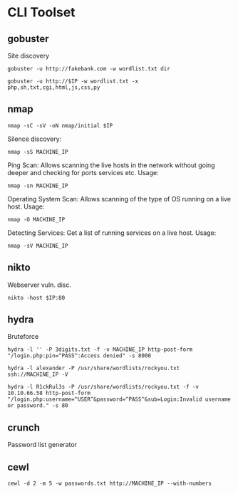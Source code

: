 # CLI Toolset

## gobuster
Site discovery
```console
gobuster -u http://fakebank.com -w wordlist.txt dir
```
```console
gobuster -u http://$IP -w wordlist.txt -x php,sh,txt,cgi,html,js,css,py
```

## nmap
```console
nmap -sC -sV -oN nmap/initial $IP
```
Silence discovery:
```console
nmap -sS MACHINE_IP
```
Ping Scan: Allows scanning the live hosts in the network without going deeper and checking for ports services etc. Usage:
```console
nmap -sn MACHINE_IP
```
Operating System Scan: Allows scanning of the type of OS running on a live host. Usage: 
```console
nmap -O MACHINE_IP
```
Detecting Services: Get a list of running services on a live host. Usage: 
```console
nmap -sV MACHINE_IP
```

## nikto
Webserver vuln. disc.
```console
nikto -host $IP:80
```

## hydra
Bruteforce

```console
hydra -l '' -P 3digits.txt -f -v MACHINE_IP http-post-form "/login.php:pin=^PASS^:Access denied" -s 8000
```

```console
hydra -l alexander -P /usr/share/wordlists/rockyou.txt ssh://MACHINE_IP -V
```

```console
hydra -l R1ckRul3s -P /usr/share/wordlists/rockyou.txt -f -v 10.10.66.58 http-post-form "/login.php:username=^USER^&password=^PASS^&sub=Login:Invalid username or password." -s 80
```

## crunch
Password list generator

## cewl

```console
cewl -d 2 -m 5 -w passwords.txt http://MACHINE_IP --with-numbers
```